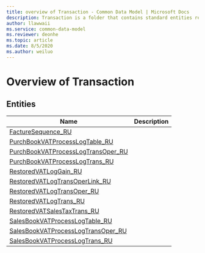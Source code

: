 ```yaml
---
title: overview of Transaction - Common Data Model | Microsoft Docs
description: Transaction is a folder that contains standard entities related to the Common Data Model.
author: llawwaii
ms.service: common-data-model
ms.reviewer: deonhe
ms.topic: article
ms.date: 8/5/2020
ms.author: weiluo
---
```


# Overview of Transaction


## Entities

|Name|Description|
|---|---|
|[FactureSequence_RU](FactureSequence_RU.md)||
|[PurchBookVATProcessLogTable_RU](PurchBookVATProcessLogTable_RU.md)||
|[PurchBookVATProcessLogTransOper_RU](PurchBookVATProcessLogTransOper_RU.md)||
|[PurchBookVATProcessLogTrans_RU](PurchBookVATProcessLogTrans_RU.md)||
|[RestoredVATLogGain_RU](RestoredVATLogGain_RU.md)||
|[RestoredVATLogTransOperLink_RU](RestoredVATLogTransOperLink_RU.md)||
|[RestoredVATLogTransOper_RU](RestoredVATLogTransOper_RU.md)||
|[RestoredVATLogTrans_RU](RestoredVATLogTrans_RU.md)||
|[RestoredVATSalesTaxTrans_RU](RestoredVATSalesTaxTrans_RU.md)||
|[SalesBookVATProcessLogTable_RU](SalesBookVATProcessLogTable_RU.md)||
|[SalesBookVATProcessLogTransOper_RU](SalesBookVATProcessLogTransOper_RU.md)||
|[SalesBookVATProcessLogTrans_RU](SalesBookVATProcessLogTrans_RU.md)||
